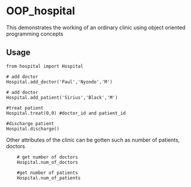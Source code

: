 # OOP_hospital
This demonstrates the working of an ordinary clinic using object oriented programming concepts

## Usage 
```
from hospital import Hospital 

# add doctor
Hospital.add_doctor('Paul','Nyondo','M')

# add doctor
Hospital.add_patient('Sirius','Black','M')

#treat patient 
Hospital.treat(0,0) #doctor_id and patient_id

#discharge patient
Hospital.discharge()

```

Other attributes of the clinic can be gotten such as number of patients, doctors 

```
    # get number of doctors
    Hospital.num_of_doctors

    #get number of patients
    Hospital.num_of_patients

```


